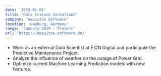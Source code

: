 ```yaml
---
date: '2019-01-01'
title: 'Data Science Consultant'
company: 'Aequitas Software'
location: 'Hamburg, Germany'
range: 'January 2019 - Present'
url: 'https://aequitas-software.de/'
---
```


- Work as an external Data Scientist at E.ON Digital and participate the Predictive Maintenance Project.
- Analyze the influence of weather on the outage of Power Grid.
- Optimize current Machine Learning Prediction models with new features.

